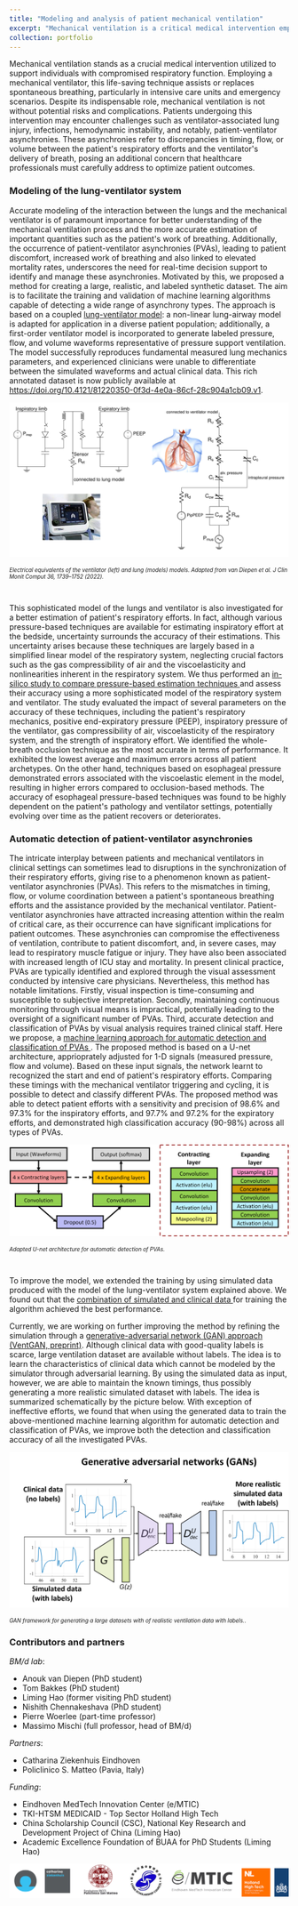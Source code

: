 ```yaml
---
title: "Modeling and analysis of patient mechanical ventilation"
excerpt: "Mechanical ventilation is a critical medical intervention employed to support patients with compromised respiratory function. While mechanical ventilation is essential in various clinical settings, including intensive care units and emergency situations, it is not without potential risks and complications. This line of focuses modeling and analysis of mechanical ventilation for better assessment of patient's efforts with the aim of reducing potential risks.<br/><img src='/images/MV-cover.png' width='400px'>"
collection: portfolio
---
```


Mechanical ventilation stands as a crucial medical intervention utilized to support individuals with compromised respiratory function. Employing a mechanical ventilator, this life-saving technique assists or replaces spontaneous breathing, particularly in intensive care units and emergency scenarios. Despite its indispensable role, mechanical ventilation is not without potential risks and complications. Patients undergoing this intervention may encounter challenges such as ventilator-associated lung injury, infections, hemodynamic instability, and notably, patient-ventilator asynchronies. These asynchronies refer to discrepancies in timing, flow, or volume between the patient's respiratory efforts and the ventilator's delivery of breath, posing an additional concern that healthcare professionals must carefully address to optimize patient outcomes.

### Modeling of the lung-ventilator system
Accurate modeling of the interaction between the lungs and the mechanical ventilator is of paramount importance for better understanding of the mechanical ventilation process and the more accurate estimation of important quantities such as the patient's work of breathing. Additionally, the occurrence of patient-ventilator asynchronies (PVAs), leading to patient discomfort, increased work of breathing and also linked to elevated mortality rates, underscores the need for real-time decision support to identify and manage these asynchronies. 
Motivated by this, we proposed a method for creating a large, realistic, and labeled synthetic dataset. The aim is to facilitate the training and validation of machine learning algorithms capable of detecting a wide range of asynchrony types. The approach is based on a coupled  <a href="https://link.springer.com/article/10.1007/s10877-022-00822-4" target="_blank"> lung-ventilator model</a>: a non-linear lung-airway model is adapted for application in a diverse patient population; additionally, a first-order ventilator model is incorporated to generate labeled pressure, flow, and volume waveforms representative of pressure support ventilation. The model successfully reproduces fundamental measured lung mechanics parameters, and experienced clinicians were unable to differentiate between the simulated waveforms and actual clinical data. This rich annotated dataset is now publicly available at <a href="https://doi.org/10.4121/81220350-0f3d-4e0a-86cf-28c904a1cb09.v1" target="_blank">https://doi.org/10.4121/81220350-0f3d-4e0a-86cf-28c904a1cb09.v1</a>.

![Electrical equivalents for lungs and ventilator](/images/lung_ventilator_model.png)
<div align="left" style="line-height: .7em; padding-bottom:2em; padding-top:0em float:right" >
<span style="font-size:0.7em;"><i>Electrical equivalents of the ventilator (left) and lung (models) models. Adapted from van Diepen et al. J Clin Monit Comput 36, 1739–1752 (2022).</i></span>
</div>

<!-- 
<figure style="width:650px; ">
  <img src='/images/lung_ventilator_model.png' alt="Electrical equaivalents for lungs and ventilator" >
  <figcaption> Electrical equivalents of the ventilator (left) and lung (models) models. <i>Adapted from van Diepen et al. J Clin Monit Comput 36, 1739–1752 (2022).</i></figcaption>
</figure> -->

This sophisticated model of the lungs and ventilator is also investigated for a better estimation of patient's respiratory efforts. In fact, although various pressure-based techniques are available for estimating inspiratory effort at the bedside, uncertainty surrounds the accuracy of their estimations. This uncertainty arises because these techniques are largely based in a simplified linear model of the respiratory system, neglecting crucial factors such as the gas compressibility of air and the viscoelasticity and nonlinearities inherent in the respiratory system.
We thus performed an  <a href="https://www.cell.com/heliyon/pdf/S2405-8440(23)00817-4.pdf" target="_blank"> in-silico study to compare pressure-based estimation techniques </a> and assess  their accuracy using a more sophisticated model of the respiratory system and ventilator. The study evaluated the impact of several parameters on the accuracy of these techniques, including the patient's respiratory mechanics, positive end-expiratory pressure (PEEP), inspiratory pressure of the ventilator, gas compressibility of air, viscoelasticity of the respiratory system, and the strength of inspiratory effort. We identified the whole-breath occlusion technique as the most accurate in terms of performance. It exhibited the lowest average and maximum errors across all patient archetypes. On the other hand, techniques based on esophageal pressure demonstrated errors associated with the viscoelastic element in the model, resulting in higher errors compared to occlusion-based methods. The accuracy of esophageal pressure-based techniques was found to be highly dependent on the patient's pathology and ventilator settings, potentially evolving over time as the patient recovers or deteriorates.

### Automatic detection of patient-ventilator asynchronies
The intricate interplay between patients and mechanical ventilators in clinical settings can sometimes lead to disruptions in the synchronization of their respiratory efforts, giving rise to a phenomenon known as patient-ventilator asynchronies (PVAs). This refers to the mismatches in timing, flow, or volume coordination between a patient's spontaneous breathing efforts and the assistance provided by the mechanical ventilator. Patient-ventilator asynchronies have attracted increasing attention within the realm of critical care, as their occurrence can have significant implications for patient outcomes. These asynchronies can compromise the effectiveness of ventilation, contribute to patient discomfort, and, in severe cases, may lead to respiratory muscle fatigue or injury. They have also been associated with increased length of ICU stay and mortality. In present clinical practice, PVAs are typically identified and explored through the visual assessment conducted by intensive care physicians. Nevertheless, this method has notable limitations. Firstly, visual inspection is time-consuming and susceptible to subjective interpretation. Secondly, maintaining continuous monitoring through visual means is impractical, potentially leading to the oversight of a significant number of PVAs. Third, accurate detection and classification of PVAs by visual analysis requires trained clinical staff.
Here we propose, a <a href="https://ieeexplore.ieee.org/stamp/stamp.jsp?tp=&arnumber=9175796" target="_blank"> machine learning approach for automatic detection and classification of PVAs </a>. The proposed method is based on a U-net architecture, apprioprately adjusted for 1-D signals (measured pressure, flow and volume). Based on these input signals, the network learnt to recognized the start and end of patient's respiratory efforts. Comparing these timings with the mechanical ventilator triggering and cycling, it is possible to detect and classify different PVAs. The proposed method was able to detect patient efforts with a sensitivity and precision of 98.6% and 97.3% for the inspiratory efforts, and 97.7% and 97.2% for the expiratory efforts, and demonstrated high classification accuracy (90-98%) across all types of PVAs.

<!-- <figure style="height:350px; ">
  <img src='/images/unet_tom.png' alt="U-net architecture" >
  <figcaption> Adapted U-net network architecture for automatic detection of PVAs.</figcaption>
</figure> -->

![U-net architecture](/images/unet_tom.png)
<div align="left" style="line-height: .7em; padding-bottom:2em; padding-top:0em float:right" >
<span style="font-size:0.7em;"><i>Adapted U-net architecture for automatic detection of PVAs.</i></span>
</div>

To improve the model, we extended the training by using simulated data produced with the model of the lung-ventilator system explained above. We found out that the <a href="https://www.sciencedirect.com/science/article/pii/S0169260722007143" target="_blank"> combination of simulated and clinical data </a> for training the algorithm achieved the best performance.

Currently, we are working on further improving the method by refining the simulation through a <a href="https://papers.ssrn.com/sol3/papers.cfm?abstract_id=4673073" target="_blank"> generative-adversarial network (GAN) approach (VentGAN, preprint)</a>. Although clinical data with good-quality labels is scarce, large ventilation dataset are available without labels. The idea is to learn the characteristics of clinical data which cannot be modeled by the simulator through adversarial learning. By using the simulated data as input, however, we are able to maintain the known timings, thus possibly generating a more realistic simulated dataset with labels. The idea is summarized schematically by the picture below. With exception of ineffective efforts, we found that when using the generated data to train the above-mentioned machine learning algorithm for automatic detection and classification of PVAs, we improve both the detection and classification accuracy of all the investigated PVAs.

<!-- <figure style="height:300px; ">
  <img src='/images/gan_pva.png' alt="GAN approach" >
  <figcaption> GAN approach for creating a large, realistic labelled datasets from simulated data.</figcaption>
</figure> -->

![GAN approach](/images/gan_pva.png)
<div align="left" style="line-height: .7em; padding-bottom:0em; padding-top:0em float:right" >
<span style="font-size:0.7em;"><i>GAN framework for generating a large  datasets with of realistic ventilation data with labels.</i>.</span>
</div>

### Contributors and partners
*BM/d lab*:
* Anouk van Diepen (PhD student)
* Tom Bakkes (PhD student)
* Liming Hao (former visiting PhD student)
* Nishith Chennakeshava (PhD student)
* Pierre Woerlee (part-time professor)
* Massimo Mischi (full professor, head of BM/d)

*Partners*:
* Catharina Ziekenhuis Eindhoven
* Policlinico S. Matteo (Pavia, Italy)

*Funding*:
* Eindhoven MedTech Innovation Center (e/MTIC)
* TKI-HTSM MEDICAID - Top Sector Holland High Tech
*  China Scholarship Council (CSC), National Key Research and Development Project of China (Liming Hao)
* Academic Excellence Foundation of BUAA for PhD Students (Liming Hao)


![logos](/images/logo_cze_smatteo.png)



